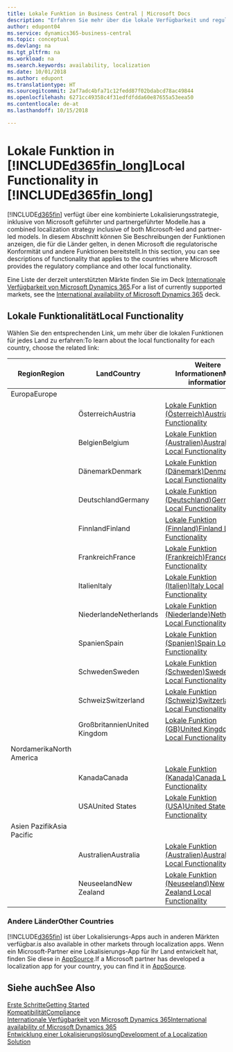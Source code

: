 ```yaml
---
title: Lokale Funktion in Business Central | Microsoft Docs
description: "Erfahren Sie mehr über die lokale Verfügbarkeit und regulatorischen Konformität von Dynamics 365 Business Central."
author: edupont04
ms.service: dynamics365-business-central
ms.topic: conceptual
ms.devlang: na
ms.tgt_pltfrm: na
ms.workload: na
ms.search.keywords: availability, localization
ms.date: 10/01/2018
ms.author: edupont
ms.translationtype: HT
ms.sourcegitcommit: 2af7adc4bfa71c12fedd87f02bdabcd78ac49844
ms.openlocfilehash: 6271cc49358c4f31edfdfdda60e87655a53eea50
ms.contentlocale: de-at
ms.lasthandoff: 10/15/2018

---
```

# <a name="local-functionality-in-included365finlongincludesd365finlongmdmd"></a><span data-ttu-id="d552b-103">Lokale Funktion in [!INCLUDE[d365fin_long](includes/d365fin_long_md.md)]</span><span class="sxs-lookup"><span data-stu-id="d552b-103">Local Functionality in [!INCLUDE[d365fin_long](includes/d365fin_long_md.md)]</span></span>
[!INCLUDE[d365fin](includes/d365fin_md.md)] <span data-ttu-id="d552b-104">verfügt über eine kombinierte Lokalisierungsstrategie, inklusive von Microsoft geführter und partnergeführter Modelle.</span><span class="sxs-lookup"><span data-stu-id="d552b-104">has a combined localization strategy inclusive of both Microsoft-led and partner-led models.</span></span> <span data-ttu-id="d552b-105">In diesem Abschnitt können Sie Beschreibungen der Funktionen anzeigen, die für die Länder gelten, in denen Microsoft die regulatorische Konformität und andere Funktionen bereitstellt.</span><span class="sxs-lookup"><span data-stu-id="d552b-105">In this section, you can see descriptions of functionality that applies to the countries where Microsoft provides the regulatory compliance and other local functionality.</span></span>  

<span data-ttu-id="d552b-106">Eine Liste der derzeit unterstützten Märkte finden Sie im Deck [Internationale Verfügbarkeit von Microsoft Dynamics 365](https://docs.microsoft.com/en-us/dynamics365/get-started/availability).</span><span class="sxs-lookup"><span data-stu-id="d552b-106">For a list of currently supported markets, see the [International availability of Microsoft Dynamics 365](https://docs.microsoft.com/en-us/dynamics365/get-started/availability) deck.</span></span>  

## <a name="local-functionality"></a><span data-ttu-id="d552b-107">Lokale Funktionalität</span><span class="sxs-lookup"><span data-stu-id="d552b-107">Local Functionality</span></span>
<span data-ttu-id="d552b-108">Wählen Sie den entsprechenden Link, um mehr über die lokalen Funktionen für jedes Land zu erfahren:</span><span class="sxs-lookup"><span data-stu-id="d552b-108">To learn about the local functionality for each country, choose the related link:</span></span>

| <span data-ttu-id="d552b-109">Region</span><span class="sxs-lookup"><span data-stu-id="d552b-109">Region</span></span> | <span data-ttu-id="d552b-110">Land</span><span class="sxs-lookup"><span data-stu-id="d552b-110">Country</span></span> | <span data-ttu-id="d552b-111">Weitere Informationen</span><span class="sxs-lookup"><span data-stu-id="d552b-111">More information</span></span> |
| --- | --- |--- |
| <span data-ttu-id="d552b-112">Europa</span><span class="sxs-lookup"><span data-stu-id="d552b-112">Europe</span></span> |  | |
|        | <span data-ttu-id="d552b-113">Österreich</span><span class="sxs-lookup"><span data-stu-id="d552b-113">Austria</span></span> | [<span data-ttu-id="d552b-114">Lokale Funktion (Österreich)</span><span class="sxs-lookup"><span data-stu-id="d552b-114">Austria Local Functionality</span></span>](localfunctionality/austria/austria-local-functionality.md) |
|        | <span data-ttu-id="d552b-115">Belgien</span><span class="sxs-lookup"><span data-stu-id="d552b-115">Belgium</span></span> |  [<span data-ttu-id="d552b-116">Lokale Funktion (Australien)</span><span class="sxs-lookup"><span data-stu-id="d552b-116">Australia Local Functionality</span></span>](localfunctionality/belgium/belgium-local-functionality.md) |
|        | <span data-ttu-id="d552b-117">Dänemark</span><span class="sxs-lookup"><span data-stu-id="d552b-117">Denmark</span></span> | [<span data-ttu-id="d552b-118">Lokale Funktion (Dänemark)</span><span class="sxs-lookup"><span data-stu-id="d552b-118">Denmark Local Functionality</span></span>](localfunctionality/denmark/denmark-local-functionality.md) |
|        | <span data-ttu-id="d552b-119">Deutschland</span><span class="sxs-lookup"><span data-stu-id="d552b-119">Germany</span></span> | [<span data-ttu-id="d552b-120">Lokale Funktion (Deutschland)</span><span class="sxs-lookup"><span data-stu-id="d552b-120">Germany Local Functionality</span></span>](localfunctionality/germany/germany-local-functionality.md) |
|        | <span data-ttu-id="d552b-121">Finnland</span><span class="sxs-lookup"><span data-stu-id="d552b-121">Finland</span></span> | [<span data-ttu-id="d552b-122">Lokale Funktion (Finnland)</span><span class="sxs-lookup"><span data-stu-id="d552b-122">Finland Local Functionality</span></span>](localfunctionality/finland/finland-local-functionality.md) |
|        | <span data-ttu-id="d552b-123">Frankreich</span><span class="sxs-lookup"><span data-stu-id="d552b-123">France</span></span> | [<span data-ttu-id="d552b-124">Lokale Funktion (Frankreich)</span><span class="sxs-lookup"><span data-stu-id="d552b-124">France Local Functionality</span></span>](localfunctionality/france/france-local-functionality.md) |
|        | <span data-ttu-id="d552b-125">Italien</span><span class="sxs-lookup"><span data-stu-id="d552b-125">Italy</span></span> | [<span data-ttu-id="d552b-126">Lokale Funktion (Italien)</span><span class="sxs-lookup"><span data-stu-id="d552b-126">Italy Local Functionality</span></span>](localfunctionality/italy/italy-local-functionality.md) |
|        | <span data-ttu-id="d552b-127">Niederlande</span><span class="sxs-lookup"><span data-stu-id="d552b-127">Netherlands</span></span> | [<span data-ttu-id="d552b-128">Lokale Funktion (Niederlande)</span><span class="sxs-lookup"><span data-stu-id="d552b-128">Netherlands Local Functionality</span></span>](localfunctionality/netherlands/netherlands-local-functionality.md) |
|        | <span data-ttu-id="d552b-129">Spanien</span><span class="sxs-lookup"><span data-stu-id="d552b-129">Spain</span></span> | [<span data-ttu-id="d552b-130">Lokale Funktion (Spanien)</span><span class="sxs-lookup"><span data-stu-id="d552b-130">Spain Local Functionality</span></span>](localfunctionality/spain/spain-local-functionality.md) |
|        | <span data-ttu-id="d552b-131">Schweden</span><span class="sxs-lookup"><span data-stu-id="d552b-131">Sweden</span></span> | [<span data-ttu-id="d552b-132">Lokale Funktion (Schweden)</span><span class="sxs-lookup"><span data-stu-id="d552b-132">Sweden Local Functionality</span></span>](localfunctionality/sweden/sweden-local-functionality.md) |
|        | <span data-ttu-id="d552b-133">Schweiz</span><span class="sxs-lookup"><span data-stu-id="d552b-133">Switzerland</span></span> | [<span data-ttu-id="d552b-134">Lokale Funktion (Schweiz)</span><span class="sxs-lookup"><span data-stu-id="d552b-134">Switzerland Local Functionality</span></span>](localfunctionality/switzerland/switzerland-local-functionality.md) |
|        | <span data-ttu-id="d552b-135">Großbritannien</span><span class="sxs-lookup"><span data-stu-id="d552b-135">United Kingdom</span></span> | [<span data-ttu-id="d552b-136">Lokale Funktion (GB)</span><span class="sxs-lookup"><span data-stu-id="d552b-136">United Kingdom Local Functionality</span></span>](localfunctionality/unitedkingdom/united-kingdom-local-functionality.md) |
| <span data-ttu-id="d552b-137">Nordamerika</span><span class="sxs-lookup"><span data-stu-id="d552b-137">North America</span></span> |       |  |
|               | <span data-ttu-id="d552b-138">Kanada</span><span class="sxs-lookup"><span data-stu-id="d552b-138">Canada</span></span>|[<span data-ttu-id="d552b-139">Lokale Funktion (Kanada)</span><span class="sxs-lookup"><span data-stu-id="d552b-139">Canada Local Functionality</span></span>](localfunctionality/canada/canada-local-functionality.md) |
|               | <span data-ttu-id="d552b-140">USA</span><span class="sxs-lookup"><span data-stu-id="d552b-140">United States</span></span>|[<span data-ttu-id="d552b-141">Lokale Funktion (USA)</span><span class="sxs-lookup"><span data-stu-id="d552b-141">United States Local Functionality</span></span>](localfunctionality/unitedstates/united-states-local-functionality.md) |
| <span data-ttu-id="d552b-142">Asien Pazifik</span><span class="sxs-lookup"><span data-stu-id="d552b-142">Asia Pacific</span></span> |       |  |
|        | <span data-ttu-id="d552b-143">Australien</span><span class="sxs-lookup"><span data-stu-id="d552b-143">Australia</span></span> | [<span data-ttu-id="d552b-144">Lokale Funktion (Australien)</span><span class="sxs-lookup"><span data-stu-id="d552b-144">Australia Local Functionality</span></span>](localfunctionality/australia/australia-local-functionality.md) |
|        | <span data-ttu-id="d552b-145">Neuseeland</span><span class="sxs-lookup"><span data-stu-id="d552b-145">New Zealand</span></span> | [<span data-ttu-id="d552b-146">Lokale Funktion (Neuseeland)</span><span class="sxs-lookup"><span data-stu-id="d552b-146">New Zealand Local Functionality</span></span>](localfunctionality/newzealand/new-zealand-local-functionality.md) |

### <a name="other-countries"></a><span data-ttu-id="d552b-147">Andere Länder</span><span class="sxs-lookup"><span data-stu-id="d552b-147">Other Countries</span></span>
[!INCLUDE[d365fin](includes/d365fin_md.md)] <span data-ttu-id="d552b-148">ist über Lokalisierungs-Apps auch in anderen Märkten verfügbar.</span><span class="sxs-lookup"><span data-stu-id="d552b-148">is also available in other markets through localization apps.</span></span> <span data-ttu-id="d552b-149">Wenn ein Microsoft-Partner eine Lokalisierungs-App für Ihr Land entwickelt hat, finden Sie diese in [AppSource](https://appsource.microsoft.com/en-us/product/dynamics-365-business-central/).</span><span class="sxs-lookup"><span data-stu-id="d552b-149">If a Microsoft partner has developed a localization app for your country, you can find it in [AppSource](https://appsource.microsoft.com/en-us/product/dynamics-365-business-central/).</span></span>

## <a name="see-also"></a><span data-ttu-id="d552b-150">Siehe auch</span><span class="sxs-lookup"><span data-stu-id="d552b-150">See Also</span></span>
[<span data-ttu-id="d552b-151">Erste Schritte</span><span class="sxs-lookup"><span data-stu-id="d552b-151">Getting Started</span></span>](product-get-started.md)  
[<span data-ttu-id="d552b-152">Kompatibilität</span><span class="sxs-lookup"><span data-stu-id="d552b-152">Compliance</span></span>](compliance/compliance-overview.md)  
[<span data-ttu-id="d552b-153">Internationale Verfügbarkeit von Microsoft Dynamics 365</span><span class="sxs-lookup"><span data-stu-id="d552b-153">International availability of Microsoft Dynamics 365</span></span>](https://docs.microsoft.com/en-us/dynamics365/get-started/availability)  
[<span data-ttu-id="d552b-154">Entwicklung einer Lokalisierungslösung</span><span class="sxs-lookup"><span data-stu-id="d552b-154">Development of a Localization Solution</span></span>](/dynamics365/business-central/dev-itpro/developer/readiness/readiness-develop-localization)  

